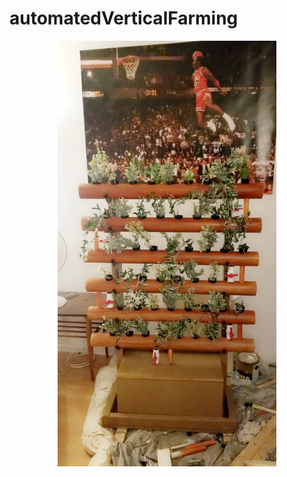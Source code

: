 # automatedVerticalFarming
<p align="center">
  <img src="./Wall.jpg" width="350" title="hover text">
</p>
